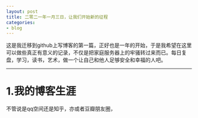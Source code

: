 ```yaml
---
layout: post
title: 二零二一年一月三日，让我们开始新的征程
categories:
- blog
---
```

<head>
    <script src="https://cdn.mathjax.org/mathjax/latest/MathJax.js?config=TeX-AMS-MML_HTMLorMML" type="text/javascript"></script>
    <script type="text/x-mathjax-config">
        MathJax.Hub.Config({
            tex2jax: {
            skipTags: ['script', 'noscript', 'style', 'textarea', 'pre'],
            inlineMath: [['$','$']]
            }
        });
    </script>
</head>


这是我迁移到github上写博客的第一篇，正好也是一年的开始，于是我希望在这里可以做些真正有意义的记录，不仅是把家庭服务器上的牢骚转过来而已。每日复盘，学习，读书，艺术，做一个让自己和他人足够安全和幸福的人吧。

---

# 1.我的博客生涯  

不管说是qq空间还是知乎，亦或者豆瓣朋友圈，
